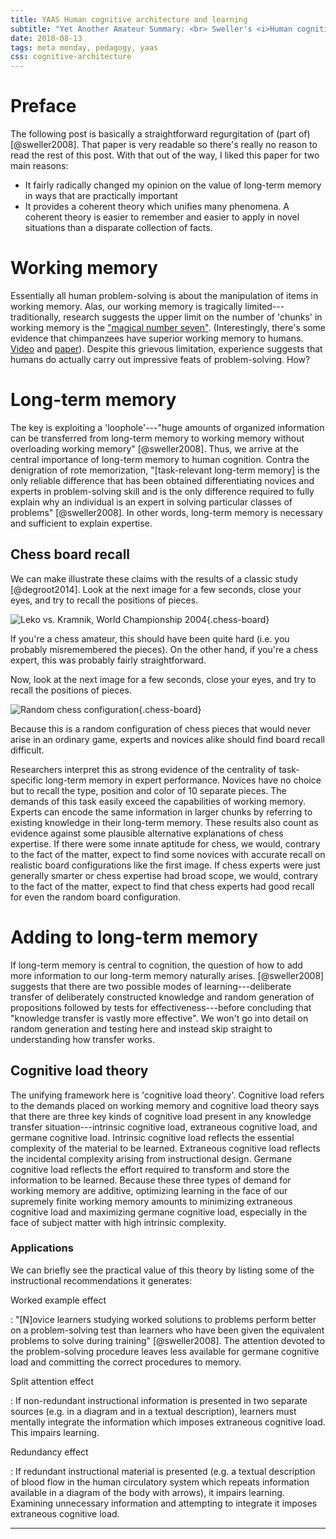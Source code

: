 ```yaml
---
title: YAAS Human cognitive architecture and learning
subtitle: "Yet Another Amateur Summary: <br> Sweller's <i>Human cognitive architecture</i>"
date: 2018-08-13
tags: meta monday, pedagogy, yaas
css: cognitive-architecture
---
```


# Preface

The following post is basically a straightforward regurgitation of (part of) [@sweller2008]. That paper is very readable so there's really no reason to read the rest of this post. With that out of the way, I liked this paper for two main reasons:

- It fairly radically changed my opinion on the value of long-term memory in ways that are practically important
- It provides a coherent theory which unifies many phenomena. A coherent theory is easier to remember and easier to apply in novel situations than a disparate collection of facts.

# Working memory

Essentially all human problem-solving is about the manipulation of items in working memory. Alas, our working memory is tragically limited---traditionally, research suggests the upper limit on the number of 'chunks' in working memory is the ["magical number seven"](https://en.wikipedia.org/wiki/The_Magical_Number_Seven,_Plus_or_Minus_Two). (Interestingly, there's some evidence that chimpanzees have superior working memory to humans. [Video](https://www.youtube.com/watch?v=nTgeLEWr614) and [paper](https://www.cell.com/current-biology/pdf/S0960-9822(07)02088-X.pdf)). Despite this grievous limitation, experience suggests that humans do actually carry out impressive feats of problem-solving. How?

# Long-term memory

The key is exploiting a 'loophole'---"huge amounts of organized information can be transferred from long-term memory to working memory without overloading working memory" [@sweller2008]. Thus, we arrive at the central importance of long-term memory to human cognition. Contra the denigration of rote memorization, "[task-relevant long-term memory] is the only reliable difference that has been obtained differentiating novices and experts in problem-solving skill and is the only difference required to fully explain why an individual is an expert in solving particular classes of problems" [@sweller2008]. In other words, long-term memory is necessary and sufficient to explain expertise.

## Chess board recall

We can make illustrate these claims with the results of a classic study [@degroot2014]. Look at the next image for a few seconds, close your eyes, and try to recall the positions of pieces.

![Leko vs. Kramnik, World Championship 2004](/images/chess-real.png){.chess-board}

If you're a chess amateur, this should have been quite hard (i.e. you probably misremembered the pieces). On the other hand, if you're a chess expert, this was probably fairly straightforward.

<!--more-->

Now, look at the next image for a few seconds, close your eyes, and try to recall the positions of pieces.

![Random chess configuration](/images/chess-fake.png){.chess-board}

Because this is a random configuration of chess pieces that would never arise in an ordinary game, experts and novices alike should find board recall difficult.

Researchers interpret this as strong evidence of the centrality of task-specific long-term memory in expert performance. Novices have no choice but to recall the type, position and color of 10 separate pieces. The demands of this task easily exceed the capabilities of working memory. Experts can encode the same information in larger chunks by referring to existing knowledge in their long-term memory. These results also count as evidence against some plausible alternative explanations of chess expertise. If there were some innate aptitude for chess, we would, contrary to the fact of the matter, expect to find some novices with accurate recall on realistic board configurations like the first image. If chess experts were just generally smarter or chess expertise had broad scope, we would, contrary to the fact of the matter, expect to find that chess experts had good recall for even the random board configuration.

# Adding to long-term memory

If long-term memory is central to cognition, the question of how to add more information to our long-term memory naturally arises. [@sweller2008] suggests that there are two possible modes of learning---deliberate transfer of deliberately constructed knowledge and random generation of propositions followed by tests for effectiveness---before concluding that "knowledge transfer is vastly more effective". We won't go into detail on random generation and testing here and instead skip straight to understanding how transfer works.

## Cognitive load theory

The unifying framework here is 'cognitive load theory'. Cognitive load refers to the demands placed on working memory and cognitive load theory says that there are three key kinds of cognitive load present in any knowledge transfer situation---intrinsic cognitive load, extraneous cognitive load, and germane cognitive load. Intrinsic cognitive load reflects the essential complexity of the material to be learned. Extraneous cognitive load reflects the incidental complexity arising from instructional design. Germane cognitive load reflects the effort required to transform and store the information to be learned. Because these three types of demand for working memory are additive, optimizing learning in the face of our supremely finite working memory amounts to minimizing extraneous cognitive load and maximizing germane cognitive load, especially in the face of subject matter with high intrinsic complexity.

### Applications

We can briefly see the practical value of this theory by listing some of the instructional recommendations it generates:

Worked example effect

:   "[N]ovice learners studying worked solutions to problems perform better on a problem-solving test than learners who have been given the equivalent problems to solve during training" [@sweller2008]. The attention devoted to the problem-solving procedure leaves less available for germane cognitive load and committing the correct procedures to memory.

Split attention effect

:   If non-redundant instructional information is presented in two separate sources (e.g. in a diagram and in a textual description), learners must mentally integrate the information which imposes extraneous cognitive load. This impairs learning.

Redundancy effect

:   If redundant instructional material is presented (e.g. a textual description of blood flow in the human circulatory system which repeats information available in a diagram of the body with arrows), it impairs learning. Examining unnecessary information and attempting to integrate it imposes extraneous cognitive load.

<hr class="references">

